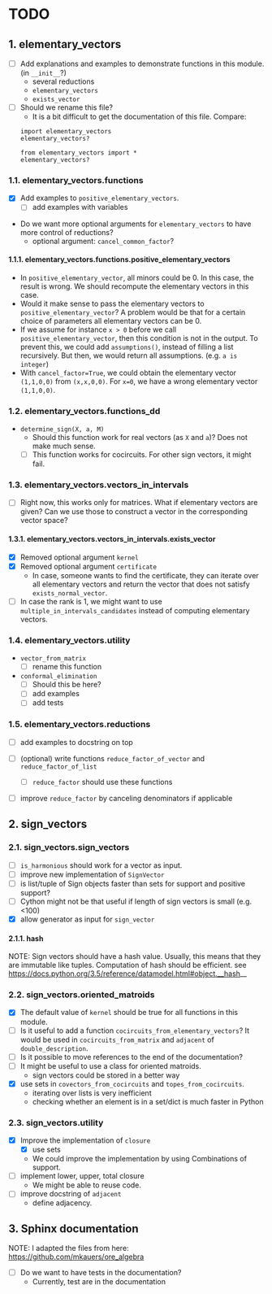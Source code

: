 # TODO

## 1. elementary_vectors

* [ ] Add explanations and examples to demonstrate functions in this module. (in `__init__`?)
  * several reductions
  * `elementary_vectors`
  * `exists_vector`
* [ ] Should we rename this file?
  * It is a bit difficult to get the documentation of this file.
  Compare:
  ```
  import elementary_vectors
  elementary_vectors?

  from elementary_vectors import *
  elementary_vectors?
  ```

### 1.1. elementary_vectors.functions

* [x] Add examples to `positive_elementary_vectors`.
  * [ ] add examples with variables
* Do we want more optional arguments for `elementary_vectors` to have more control of reductions?
  * optional argument: `cancel_common_factor`?

#### 1.1.1. elementary_vectors.functions.positive_elementary_vectors

* In `positive_elementary_vector`, all minors could be 0.
  In this case, the result is wrong.
  We should recompute the elementary vectors in this case.
* Would it make sense to pass the elementary vectors to `positive_elementary_vector`?
  A problem would be that for a certain choice of parameters all elementary vectors can be 0.
* If we assume for instance `x > 0` before we call `positive_elementary_vector`,
  then this condition is not in the output.
  To prevent this, we could add `assumptions()`, instead of filling a list recursively.
  But then, we would return all assumptions. (e.g. `a is integer`)
* With `cancel_factor=True`, we could obtain the elementary vector `(1,1,0,0)` from `(x,x,0,0)`.
  For `x=0`, we have a wrong elementary vector `(1,1,0,0)`.

### 1.2. elementary_vectors.functions_dd

* `determine_sign(X, a, M)`
  * Should this function work for real vectors (as `X` and `a`)? Does not make much sense.
  * [ ] This function works for cocircuits. For other sign vectors, it might fail.

### 1.3. elementary_vectors.vectors_in_intervals

* [ ] Right now, this works only for matrices.
  What if elementary vectors are given? Can we use those to construct a vector in the corresponding vector space?

#### 1.3.1. elementary_vectors.vectors_in_intervals.exists_vector

* [x] Removed optional argument `kernel`
* [x] Removed optional argument `certificate`
  * In case, someone wants to find the certificate, they can iterate over all elementary vectors and return the vector that does not satisfy `exists_normal_vector`.
* [ ] In case the rank is 1, we might want to use `multiple_in_intervals_candidates` instead of computing elementary vectors.

### 1.4. elementary_vectors.utility

* `vector_from_matrix`
  * [ ] rename this function

* `conformal_elimination`
  * [ ] Should this be here?
  * [ ] add examples
  * [ ] add tests

### 1.5. elementary_vectors.reductions

* [ ] add examples to docstring on top
* [ ] (optional) write functions `reduce_factor_of_vector` and `reduce_factor_of_list`
  * [ ] `reduce_factor` should use these functions
* [ ] improve `reduce_factor` by canceling denominators if applicable


## 2. sign_vectors

### 2.1. sign_vectors.sign_vectors

* [ ] `is_harmonious` should work for a vector as input.
* [ ] improve new implementation of `SignVector`
* [ ] is list/tuple of Sign objects faster than sets for support and positive support?
* [ ] Cython might not be that useful if length of sign vectors is small (e.g. <100)
* [x] allow generator as input for `sign_vector`

#### 2.1.1. hash

NOTE:
Sign vectors should have a hash value.
Usually, this means that they are immutable like tuples.
Computation of hash should be efficient.
see
https://docs.python.org/3.5/reference/datamodel.html#object.__hash__

### 2.2. sign_vectors.oriented_matroids

* [x] The default value of `kernel` should be true for all functions in this module.
* [ ] Is it useful to add a function `cocircuits_from_elementary_vectors`?
  It would be used in `cocircuits_from_matrix` and `adjacent` of `double_description`.
* [ ] Is it possible to move references to the end of the documentation?
* [ ] It might be useful to use a class for oriented matroids.
  * sign vectors could be stored in a better way
* [x] use sets in `covectors_from_cocircuits` and `topes_from_cocircuits`.
  * iterating over lists is very inefficient
  * checking whether an element is in a set/dict is much faster in Python

### 2.3. sign_vectors.utility

* [x] Improve the implementation of `closure`
  * [x] use sets
  * We could improve the implementation by using Combinations of support.
* [ ] implement lower, upper, total closure
  * We might be able to reuse code.
* [ ] improve docstring of `adjacent`
  * define adjacency.

## 3. Sphinx documentation

NOTE:
I adapted the files from here: https://github.com/mkauers/ore_algebra

* [ ] Do we want to have tests in the documentation?
  * Currently, test are in the documentation
